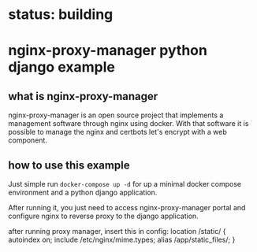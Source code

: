 # status: building

# nginx-proxy-manager python django example

## what is nginx-proxy-manager
nginx-proxy-manager is an open source project that implements a management software through nginx using docker. With that software it is possible to manage the nginx and certbots let's encrypt with a web component.

## how to use this example
Just simple run ```docker-compose up -d``` for up a minimal docker compose environment and a python django application.

After running it, you just need to access nginx-proxy-manager portal and configure nginx to reverse proxy to the django application.

after running proxy manager, insert this in config:
location /static/ {
            autoindex on;
            include /etc/nginx/mime.types;
            alias /app/static_files/;
        }
